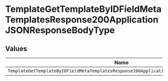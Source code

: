 # TemplateGetTemplateByIDFieldMetaTemplatesResponse200ApplicationJSONResponseBodyType


## Values

| Name                                                                                        | Value                                                                                       |
| ------------------------------------------------------------------------------------------- | ------------------------------------------------------------------------------------------- |
| `TemplateGetTemplateByIDFieldMetaTemplatesResponse200ApplicationJSONResponseBodyTypeNumber` | number                                                                                      |